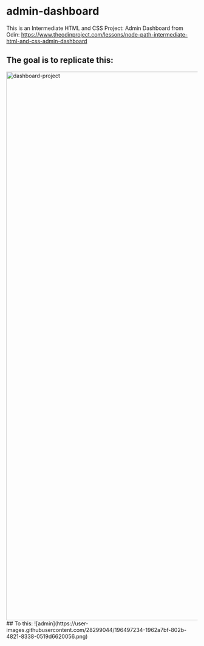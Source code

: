 # admin-dashboard

This is an Intermediate HTML and CSS Project: Admin Dashboard from Odin: https://www.theodinproject.com/lessons/node-path-intermediate-html-and-css-admin-dashboard

## The goal is to replicate this:
<img width="1440" alt="dashboard-project" src="https://user-images.githubusercontent.com/28299044/196150867-b44dd1eb-8edc-45e1-b935-8387e755a034.png">
## To this: 
![admin](https://user-images.githubusercontent.com/28299044/196497234-1962a7bf-802b-4821-8338-0519d6620056.png)
